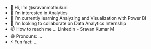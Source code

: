 - 👋 Hi, I’m @sravanmothukuri
- 👀 I’m interested in Analytics 
- 🌱 I’m currently learning Analyzing and Visualization with Power BI 
- 💞️ I’m looking to collaborate on Data Analytics Internship
- 📫 How to reach me ... Linkedin - Sravan Kumar M
- 😄 Pronouns: ...
- ⚡ Fun fact: ...

<!---
sravanmothukuri/sravanmothukuri is a ✨ special ✨ repository because its `README.md` (this file) appears on your GitHub profile.
You can click the Preview link to take a look at your changes.
--->
